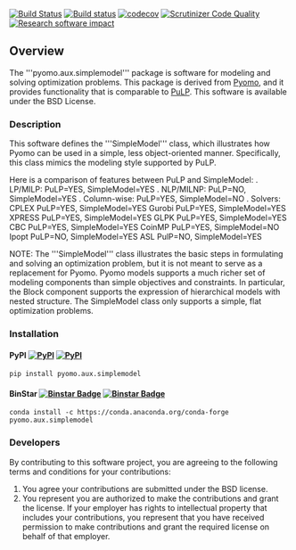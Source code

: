 [![Build Status](https://travis-ci.org/Pyomo/pyomo.svg?branch=master)](https://travis-ci.org/Pyomo/pyomo)
[![Build status](https://ci.appveyor.com/api/projects/status/km08tbkv05ik14n9/branch/master?svg=true)](https://ci.appveyor.com/project/WilliamHart/pyomo/branch/master)
[![codecov](https://codecov.io/gh/Pyomo/pyomo/branch/master/graph/badge.svg)](https://codecov.io/gh/Pyomo/pyomo)
[![Scrutinizer Code Quality](https://scrutinizer-ci.com/g/Pyomo/pyomo/badges/quality-score.png?b=master)](https://scrutinizer-ci.com/g/Pyomo/pyomo/?branch=master)
[![Research software impact](http://depsy.org/api/package/pypi/Pyomo/badge.svg)](http://depsy.org/package/python/Pyomo)

## Overview

The '''pyomo.aux.simplemodel''' package is software for modeling
and solving optimization problems.  This package is derived from
[Pyomo](http://www.pyomo.org), and it provides functionality that
is comparable to [PuLP](https://github.com/coin-or/pulp).  This
software is available under the BSD License.

### Description

This software defines the '''SimpleModel''' class, which illustrates
how Pyomo can be used in a simple, less object-oriented manner.
Specifically, this class mimics the modeling style supported by
PuLP.

Here is a comparison of features between PuLP and SimpleModel:
    . LP/MILP:      PuLP=YES, SimpleModel=YES
    . NLP/MILNP:    PuLP=NO,  SimpleModel=YES
    . Column-wise:  PuLP=YES, SimpleModel=NO
    . Solvers:
        CPLEX       PuLP=YES, SimpleModel=YES
        Gurobi      PuLP=YES, SimpleModel=YES
        XPRESS      PuLP=YES, SimpleModel=YES
        GLPK        PuLP=YES, SimpleModel=YES
        CBC         PuLP=YES, SimpleModel=YES
        CoinMP      PuLP=YES, SimpleModel=NO
        Ipopt       PuLP=NO,  SimpleModel=YES
        ASL         PulP=NO,  SimpleModel=YES

NOTE:  The '''SimpleModel''' class illustrates the basic steps in
formulating and solving an optimization problem, but it is not meant
to serve as a replacement for Pyomo.  Pyomo models supports a much
richer set of modeling components than simple objectives and
constraints.  In particular, the Block component supports the
expression of hierarchical models with nested structure.  The
SimpleModel class only supports a simple, flat optimization problems.

### Installation

#### PyPI [![PyPI](https://img.shields.io/pypi/v/pyomo.svg?maxAge=2592000)]() [![PyPI](https://img.shields.io/pypi/dm/pyomo.svg?maxAge=2592000)]()

    pip install pyomo.aux.simplemodel
    
#### BinStar [![Binstar Badge](https://anaconda.org/conda-forge/pyomo/badges/version.svg)](https://anaconda.org/conda-forge/pyomo) [![Binstar Badge](https://anaconda.org/conda-forge/pyomo/badges/downloads.svg)](https://anaconda.org/conda-forge/pyomo)

    conda install -c https://conda.anaconda.org/conda-forge pyomo.aux.simplemodel

### Developers

By contributing to this software project, you are agreeing to the
following terms and conditions for your contributions:

1. You agree your contributions are submitted under the BSD license. 
2. You represent you are authorized to make the contributions and grant the license. If your employer has rights to intellectual property that includes your contributions, you represent that you have received permission to make contributions and grant the required license on behalf of that employer. 
